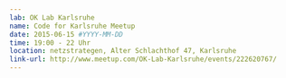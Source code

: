 ```yaml
---
lab: OK Lab Karlsruhe
name: Code for Karlsruhe Meetup
date: 2015-06-15 #YYYY-MM-DD
time: 19:00 - 22 Uhr
location: netzstrategen, Alter Schlachthof 47, Karlsruhe
link-url: http://www.meetup.com/OK-Lab-Karlsruhe/events/222620767/
---
```

